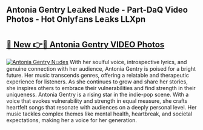 ## Antonia Gentry Le𝚊ked N𝚞de - Part-DaQ Video Photos - Hot Onlyf𝚊ns Le𝚊ks LLXpn

# <h2><a href="http://ac12721.deff.icu/?id=Antonia+Gentry">🔗 New 👉🔴 Antonia Gentry VIDEO Photos</a></h2>

[![Antonia Gentry N𝚞des](https://i.imgur.com/rIISA9y.gif)](http://ac12721.deff.icu/?id=Antonia+Gentry)
With her soulful voice, introspective lyrics, and genuine connection with her audience, Antonia Gentry is poised for a bright future. Her music transcends genres, offering a relatable and therapeutic experience for listeners. As she continues to grow and share her stories, she inspires others to embrace their vulnerabilities and find strength in their uniqueness. Antonia Gentry is a rising star in the indie-pop scene. With a voice that evokes vulnerability and strength in equal measure, she crafts heartfelt songs that resonate with audiences on a deeply personal level. Her music tackles complex themes like mental health, heartbreak, and societal expectations, making her a voice for her generation.
